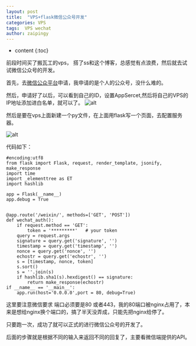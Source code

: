 ```yaml
---
layout: post
title:  "VPS+flask微信公众号开发"
categories: VPS
tags:  VPS wechat
author: zaipingy
---
```


* content
{:toc}

前段时间买了搬瓦工的vps， 搭了ss和这个博客，总感觉有点浪费，然后就去试试微信公众号的开发。






首先，去[微信公众平台](https://mp.weixin.qq.com/)申请，我申请的是个人的公众号，没什么难的。

然后，申请好了以后，可以看到自己的ID，设置AppSercet,然后将自己的VPS的IP地址添加进白名单，就可以了。
![alt](http://zaipingy.top/static/upload/20171211/LmeIVf9xZOsU6rf50OsVBVAI.PNG)

然后是要在vps上面新建一个py文件，在上面用flask写一个页面，去配置服务器。

![alt](http://zaipingy.top/static/upload/20171211/fPUBHfiAa0d308_OUOzonQbc.png)

代码如下：

```
#encoding:utf8
from flask import Flask, request, render_template, jsonify, make_response
import time
import _elementtree as ET
import hashlib

app = Flask(__name__)
app.debug = True


@app.route('/weixin/', methods=['GET', 'POST'])
def wechat_auth():
    if request.method == 'GET':
        token = '*********'   # your token
    query = request.args
    signature = query.get('signature', '')
    timestamp = query.get('timestamp', '')
    nonce = query.get('nonce', '')
    echostr = query.get('echostr', '')
    s = [timestamp, nonce, token]
    s.sort()
    s = ''.join(s)
    if hashlib.sha1(s).hexdigest() == signature:
        return make_response(echostr)
if __name__ == '__main__':
    app.run(host='0.0.0.0',port = 80, debug=True)

```

这里要注意微信要求 端口必须要是80 或者443，我的80端口被nginx占用了，本来是想给nginx换个端口的，搞了半天没弄成，只能先把nginx给停了。

只要跑一次，成功了就可以正式的进行微信公众号的开发了。


后面的步骤就是根据不同的输入来返回不同的回复了，主要看微信端提供的API。

